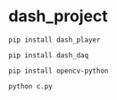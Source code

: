 # dash_project
`pip install dash_player`

`pip install dash_daq`

`pip install opencv-python`

`python c.py`
